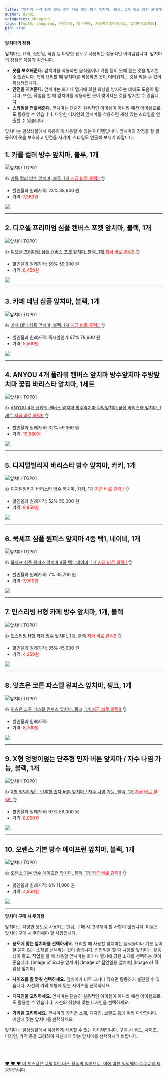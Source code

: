 ```yaml
---
title: "앞치마 가격 확인 필독 추천 카를 컬러 방수 앞치마, 블루, 1개 비교 장점 구매가이드"
author: eunmi.
categories: shopping
tags: [Top10, shopping, 유행상품, 필수구매, 지금바로클릭하세요, 놓치면후회해요]
pin: true
---
```

**앞치마의 장점**

앞치마는 요리, 집안일, 작업 등 다양한 용도로 사용되는 실용적인 아이템입니다. 앞치마의 장점은 다음과 같습니다.

* **옷을 보호해준다.** 앞치마를 착용하면 음식물이나 기름 등이 옷에 묻는 것을 방지할 수 있습니다. 특히 요리할 때 앞치마를 착용하면 옷이 더러워지는 것을 막을 수 있어 위생적입니다.
* **안전을 지켜준다.** 앞치마는 화기나 열기에 의한 화상을 방지하는 데에도 도움이 됩니다. 또한, 작업을 할 때 앞치마를 착용하면 옷이 찢어지는 것을 방지할 수 있습니다.
* **스타일을 연출해준다.** 앞치마는 단순히 실용적인 아이템이 아니라 패션 아이템으로도 활용할 수 있습니다. 다양한 디자인의 앞치마를 착용하면 개성 있는 스타일을 연출할 수 있습니다.

앞치마는 일상생활에서 유용하게 사용할 수 있는 아이템입니다. 앞치마의 장점을 잘 활용하여 옷을 보호하고 안전을 지키며, 스타일도 연출해 보시기 바랍니다.

   

## 1. 카를 컬러 방수 앞치마, 블루, 1개

![앞치마 TOP01](https://thumbnail8.coupangcdn.com/thumbnails/remote/230x230ex/image/vendor_inventory/fa49/a55b71ab9720b6d1cb9a7be1608ae734d36abb654a8d77caced47df8528e.jpg)


👍 [카를 컬러 방수 앞치마, 블루, 1개 <font color=red> 지금 바로 클릭!! </font> ](https://link.coupang.com/re/AFFSDP?lptag=AF3617701&subid=GithubCoopas&pageKey=7639231867&traceid=V0-153&itemId=20293123529&vendorItemId=86432260303) 👌 


- 할인율과 원래가격: 23%  38,900   원
- 가격: <span style='color:red'>7,380원</span>

[![](/discount_price.png)](https://link.coupang.com/re/AFFSDP?lptag=AF3617701&subid=GithubCoopas&pageKey=7639231867&traceid=V0-153&itemId=20293123529&vendorItemId=86432260303)

---


   

## 2. 디오셀 프리미엄 심플 캔버스 포켓 앞치마, 블랙, 1개

![앞치마 TOP01](https://thumbnail7.coupangcdn.com/thumbnails/remote/230x230ex/image/retail/images/9520408818532247-ce722b06-7f41-4166-b5a4-29f3106ca07a.jpg)


👍 [디오셀 프리미엄 심플 캔버스 포켓 앞치마, 블랙, 1개 <font color=red> 지금 바로 클릭!! </font> ](https://link.coupang.com/re/AFFSDP?lptag=AF3617701&subid=GithubCoopas&pageKey=7110400280&traceid=V0-153&itemId=17773505321&vendorItemId=78530288061) 👌 


- 할인율과 원래가격: 59%  59,000   원
- 가격: <span style='color:red'>8,450원</span>

[![](/discount_price.png)](https://link.coupang.com/re/AFFSDP?lptag=AF3617701&subid=GithubCoopas&pageKey=7110400280&traceid=V0-153&itemId=17773505321&vendorItemId=78530288061)

---


   

## 3. 카페 데님 심플 앞치마, 블랙, 1개

![앞치마 TOP01](https://thumbnail7.coupangcdn.com/thumbnails/remote/230x230ex/image/retail/images/2021/05/27/18/1/c21284c0-8abb-4fff-a94a-c20a75a4c7c9.jpg)


👍 [카페 데님 심플 앞치마, 블랙, 1개 <font color=red> 지금 바로 클릭!! </font> ](https://link.coupang.com/re/AFFSDP?lptag=AF3617701&subid=GithubCoopas&pageKey=5581660993&traceid=V0-153&itemId=8922477059&vendorItemId=76209065112) 👌 


- 할인율과 원래가격: 즉시할인가 67%  78,900   원
- 가격: <span style='color:red'>5,500원</span>

[![](/discount_price.png)](https://link.coupang.com/re/AFFSDP?lptag=AF3617701&subid=GithubCoopas&pageKey=5581660993&traceid=V0-153&itemId=8922477059&vendorItemId=76209065112)

---


   

## 4. ANYOU 4개 플라워 캔버스 앞치마 방수앞치마 주방앞치마 꽃집 바리스타 앞치마, 1세트

![앞치마 TOP01](https://thumbnail7.coupangcdn.com/thumbnails/remote/230x230ex/image/vendor_inventory/f8c9/9459379f8edbf78051cd66132a5ef7b2db8436954ce41c2633058214996d.jpg)


👍 [ANYOU 4개 플라워 캔버스 앞치마 방수앞치마 주방앞치마 꽃집 바리스타 앞치마, 1세트 <font color=red> 지금 바로 클릭!! </font> ](https://link.coupang.com/re/AFFSDP?lptag=AF3617701&subid=GithubCoopas&pageKey=7173035726&traceid=V0-153&itemId=18075560662&vendorItemId=87403122113) 👌 


- 할인율과 원래가격: 32%  59,360   원
- 가격: <span style='color:red'>19,980원</span>

[![](/discount_price.png)](https://link.coupang.com/re/AFFSDP?lptag=AF3617701&subid=GithubCoopas&pageKey=7173035726&traceid=V0-153&itemId=18075560662&vendorItemId=87403122113)

---


   

## 5. 디지털빌리지 바리스타 방수 앞치마, 카키, 1개

![앞치마 TOP01](https://thumbnail8.coupangcdn.com/thumbnails/remote/230x230ex/image/rs_quotation_api/rcd8roxz/b175bf80eb9047b9980e94fb67e0ca25.jpg)


👍 [디지털빌리지 바리스타 방수 앞치마, 카키, 1개 <font color=red> 지금 바로 클릭!! </font> ](https://link.coupang.com/re/AFFSDP?lptag=AF3617701&subid=GithubCoopas&pageKey=5569383790&traceid=V0-153&itemId=18852395371&vendorItemId=76150724131) 👌 


- 할인율과 원래가격: 52%  50,000   원
- 가격: <span style='color:red'>8,850원</span>

[![](/discount_price.png)](https://link.coupang.com/re/AFFSDP?lptag=AF3617701&subid=GithubCoopas&pageKey=5569383790&traceid=V0-153&itemId=18852395371&vendorItemId=76150724131)

---


   

## 6. 쿡셰프 심플 원피스 앞치마 4종 택1, 네이비, 1개

![앞치마 TOP01](https://thumbnail9.coupangcdn.com/thumbnails/remote/230x230ex/image/vendor_inventory/9171/8a5748ee86c9f7e0bec9e5e2963adc11d12c468b63b059b335d8b235e88b.jpg)


👍 [쿡셰프 심플 원피스 앞치마 4종 택1, 네이비, 1개 <font color=red> 지금 바로 클릭!! </font> ](https://link.coupang.com/re/AFFSDP?lptag=AF3617701&subid=GithubCoopas&pageKey=6921557819&traceid=V0-153&itemId=16717033757&vendorItemId=83899265337) 👌 


- 할인율과 원래가격: 7%  35,700   원
- 가격: <span style='color:red'>7,900원</span>

[![](/discount_price.png)](https://link.coupang.com/re/AFFSDP?lptag=AF3617701&subid=GithubCoopas&pageKey=6921557819&traceid=V0-153&itemId=16717033757&vendorItemId=83899265337)

---


   

## 7. 민스리빙 H형 카페 방수 앞치마, 1개, 블랙

![앞치마 TOP01](https://thumbnail10.coupangcdn.com/thumbnails/remote/230x230ex/image/retail/images/2023/09/05/16/2/ef57b291-3baf-4530-9ad7-3b7140142958.jpg)


👍 [민스리빙 H형 카페 방수 앞치마, 1개, 블랙 <font color=red> 지금 바로 클릭!! </font> ](https://link.coupang.com/re/AFFSDP?lptag=AF3617701&subid=GithubCoopas&pageKey=6765563911&traceid=V0-153&itemId=19902044371&vendorItemId=87089146693) 👌 


- 할인율과 원래가격: 35%  45,900   원
- 가격: <span style='color:red'>4,250원</span>

[![](/discount_price.png)](https://link.coupang.com/re/AFFSDP?lptag=AF3617701&subid=GithubCoopas&pageKey=6765563911&traceid=V0-153&itemId=19902044371&vendorItemId=87089146693)

---


   

## 8. 잇츠온 코튼 파스텔 원피스 앞치마, 핑크, 1개

![앞치마 TOP01](https://thumbnail8.coupangcdn.com/thumbnails/remote/230x230ex/image/retail/images/1364559359362429-73bec633-e3a8-4e65-8a2b-4e827cbd7c63.jpg)


👍 [잇츠온 코튼 파스텔 원피스 앞치마, 핑크, 1개 <font color=red> 지금 바로 클릭!! </font> ](https://link.coupang.com/re/AFFSDP?lptag=AF3617701&subid=GithubCoopas&pageKey=6310411409&traceid=V0-153&itemId=13095090600&vendorItemId=70360663237) 👌 


- 할인율과 원래가격: 
- 가격: <span style='color:red'>8,700원</span>

[![](/discount_price.png)](https://link.coupang.com/re/AFFSDP?lptag=AF3617701&subid=GithubCoopas&pageKey=6310411409&traceid=V0-153&itemId=13095090600&vendorItemId=70360663237)

---


   

## 9. X형 엉덩이덮는 단추형 민자 버튼 앞치마 / 자수 나염 가능, 블랙, 1개

![앞치마 TOP01](https://thumbnail6.coupangcdn.com/thumbnails/remote/230x230ex/image/vendor_inventory/ec44/077341eb5bb73f725d2381dd578afa3ae0eaece44022d35dde22f83e50cf.jpg)


👍 [X형 엉덩이덮는 단추형 민자 버튼 앞치마 / 자수 나염 가능, 블랙, 1개 <font color=red> 지금 바로 클릭!! </font> ](https://link.coupang.com/re/AFFSDP?lptag=AF3617701&subid=GithubCoopas&pageKey=7420457683&traceid=V0-153&itemId=19247689403&vendorItemId=86683984353) 👌 


- 할인율과 원래가격: 67%  59,000   원
- 가격: <span style='color:red'>8,000원</span>

[![](/discount_price.png)](https://link.coupang.com/re/AFFSDP?lptag=AF3617701&subid=GithubCoopas&pageKey=7420457683&traceid=V0-153&itemId=19247689403&vendorItemId=86683984353)

---


   

## 10. 오렌스 기본 방수 에이프런 앞치마, 블랙, 1개

![앞치마 TOP01](https://thumbnail6.coupangcdn.com/thumbnails/remote/230x230ex/image/rs_quotation_api/hrvstiox/312c3a0dfb094428831e014251792c69.jpg)


👍 [오렌스 기본 방수 에이프런 앞치마, 블랙, 1개 <font color=red> 지금 바로 클릭!! </font> ](https://link.coupang.com/re/AFFSDP?lptag=AF3617701&subid=GithubCoopas&pageKey=7355570401&traceid=V0-153&itemId=18938668929&vendorItemId=86065209603) 👌 


- 할인율과 원래가격: 6%  11,000   원
- 가격: <span style='color:red'>4,950원</span>

[![](/discount_price.png)](https://link.coupang.com/re/AFFSDP?lptag=AF3617701&subid=GithubCoopas&pageKey=7355570401&traceid=V0-153&itemId=18938668929&vendorItemId=86065209603)

---
**앞치마 구매 시 주의점**

앞치마는 다양한 용도로 사용되는 만큼, 구매 시 고려해야 할 사항이 많습니다. 다음은 앞치마 구매 시 주의해야 할 사항입니다.

* **용도에 맞는 앞치마를 선택하세요.** 요리할 때 사용할 앞치마는 음식물이나 기름 등이 잘 묻지 않는 소재를 선택하는 것이 좋습니다. 집안일을 할 때 사용할 앞치마는 활동성이 좋고, 작업을 할 때 사용할 앞치마는 화기나 열기에 강한 소재를 선택하는 것이 좋습니다.
[Image of 요리용 앞치마]
[Image of 집안일용 앞치마]
[Image of 작업용 앞치마]

* **사이즈를 잘 맞춰 선택하세요.** 앞치마가 너무 크거나 작으면 활동하기 불편할 수 있습니다. 자신의 키와 체형에 맞는 사이즈를 선택하세요.

* **디자인을 고려하세요.** 앞치마는 단순히 실용적인 아이템이 아니라 패션 아이템으로도 활용할 수 있습니다. 자신의 취향에 맞는 디자인을 선택하세요.

* **가격을 고려하세요.** 앞치마의 가격은 소재, 디자인, 브랜드 등에 따라 다양합니다. 예산에 맞는 앞치마를 선택하세요.

앞치마는 일상생활에서 유용하게 사용할 수 있는 아이템입니다. 구매 시 용도, 사이즈, 디자인, 가격 등을 고려하여 자신에게 맞는 앞치마를 선택하시기 바랍니다.<br><br><br><br><br> [ ❤ ❤ ❤ 이 포스팅은 쿠팡 파트너스 활동의 일환으로, 이에 따른 일정액의 수수료를 제공받습니다](https://link.coupang.com/a/bcEFyh)